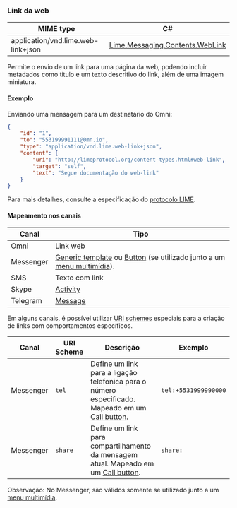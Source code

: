 ### Link da web
| MIME type                | C#                                  |
|--------------------------|-------------------------------------|
| application/vnd.lime.web-link+json               | [Lime.Messaging.Contents.WebLink](https://github.com/takenet/lime-csharp/blob/master/src/Lime.Messaging/Contents/WebLink.cs) |

Permite o envio de um link para uma página da web, podendo incluir metadados como título e um texto descritivo do link, além de uma imagem miniatura.

#### Exemplo

Enviando uma mensagem para um destinatário do Omni:

```json
{
    "id": "1",
    "to": "553199991111@0mn.io",
    "type": "application/vnd.lime.web-link+json",
    "content": { 
        "uri": "http://limeprotocol.org/content-types.html#web-link",
        "target": "self",
        "text": "Segue documentação do web-link"        
    }
}
```

Para mais detalhes, consulte a especificação do [protocolo LIME](http://limeprotocol.org/content-types.html#web-link).

#### Mapeamento nos canais

| Canal              | Tipo                    | 
|--------------------|-------------------------|
| Omni               | Link web                |
| Messenger          | [Generic template](https://developers.facebook.com/docs/messenger-platform/send-api-reference/generic-template) ou [Button](https://developers.facebook.com/docs/messenger-platform/send-api-reference/buttons) (se utilizado junto a um [menu multimídia](https://blip.ai/portal/#/docs/content-types/document-select)). |
| SMS                | Texto com link          |
| Skype              | [Activity](https://docs.botframework.com/en-us/skype/chat/#sending-messages-1)|
| Telegram           | [Message](https://core.telegram.org/bots/api#message)|

Em alguns canais, é possível utilizar [URI schemes](https://en.wikipedia.org/wiki/Uniform_Resource_Identifier) especiais para a criação de links com comportamentos específicos. 

| Canal     | URI Scheme | Descrição                                                           | Exemplo              |
|-----------|------------|---------------------------------------------------------------------|----------------------|
| Messenger | `tel`      | Define um link para a ligação telefonica para o número especificado. Mapeado em um [Call button](https://developers.facebook.com/docs/messenger-platform/send-api-reference/call-button). | `tel:+5531999990000` |
| Messenger | `share`    | Define um link para compartilhamento da mensagem atual. Mapeado em um [Call button](https://developers.facebook.com/docs/messenger-platform/send-api-reference/share-button).  | `share:`             |

Observação: No Messenger, são válidos somente se utilizado junto a um [menu multimídia](https://blip.ai/portal/#/docs/content-types/document-select).

